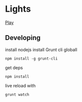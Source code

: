 # Lights
[Play](http://pmuessig.github.io/Shadows/)

## Developing
install nodejs
install Grunt cli globall
```
npm install -g grunt-cli
```

get deps
```
npm install
```

live reload with
```
grunt watch
```
